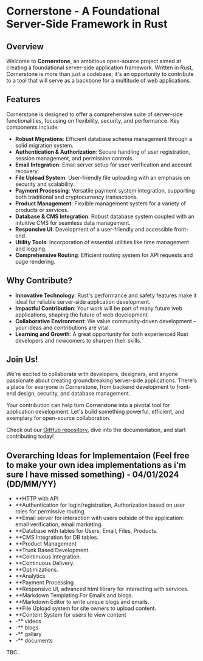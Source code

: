 # Cornerstone - A Foundational Server-Side Framework in Rust

## Overview

Welcome to **Cornerstone**, an ambitious open-source project aimed at creating a foundational server-side application framework. Written in Rust, Cornerstone is more than just a codebase; it's an opportunity to contribute to a tool that will serve as a backbone for a multitude of web applications.

## Features

Cornerstone is designed to offer a comprehensive suite of server-side functionalities, focusing on flexibility, security, and performance. Key components include:

- **Robust Migrations**: Efficient database schema management through a solid migration system.
- **Authentication & Authorization**: Secure handling of user registration, session management, and permission controls.
- **Email Integration**: Email server setup for user verification and account recovery.
- **File Upload System**: User-friendly file uploading with an emphasis on security and scalability.
- **Payment Processing**: Versatile payment system integration, supporting both traditional and cryptocurrency transactions.
- **Product Management**: Flexible management system for a variety of products or services.
- **Database & CMS Integration**: Robust database system coupled with an intuitive CMS for seamless data management.
- **Responsive UI**: Development of a user-friendly and accessible front-end.
- **Utility Tools**: Incorporation of essential utilities like time management and logging.
- **Comprehensive Routing**: Efficient routing system for API requests and page rendering.

## Why Contribute?

- **Innovative Technology**: Rust's performance and safety features make it ideal for reliable server-side application development.
- **Impactful Contribution**: Your work will be part of many future web applications, shaping the future of web development.
- **Collaborative Environment**: We value community-driven development – your ideas and contributions are vital.
- **Learning and Growth**: A great opportunity for both experienced Rust developers and newcomers to sharpen their skills.

## Join Us!

We're excited to collaborate with developers, designers, and anyone passionate about creating groundbreaking server-side applications. There's a place for everyone in Cornerstone, from backend development to front-end design, security, and database management.

Your contribution can help turn Cornerstone into a pivotal tool for application development. Let's build something powerful, efficient, and exemplary for open-source collaboration.

Check out our [GitHub repository](#), dive into the documentation, and start contributing today!

## Overarching Ideas for Implementaion (Feel free to make your own idea implementations as i'm sure I have missed something) - 04/01/2024 (DD/MM/YY)

- **HTTP with API
- **Authentication for login/registration, Authorization based on user roles for permissive routing.
- **Email server for interaction with users outside of the application: email verification, email marketing.
- **Database with tables for Users, Email, Files, Products.
- **CMS Integration for DB tables.
- **Product Management
- **Trunk Based Development.
- **Continuous Integration.
- **Continuous Delivery.
- **Optimizations.
- **Analytics
- **Payment Processing
- **Responsive UI, advanced html library for interacting with services.
- **Markdown Templating For Emails and blogs.
- **Markdown Editor to write unique blogs and emails.
- **File Upload system for site owners to upload content.
- **Content System for users to view content
- -** videos
- -** blogs
- -** gallary
- -** documents

TBC..
